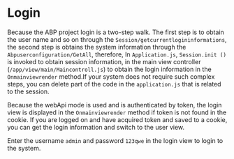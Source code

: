 # Login 

Because the ABP project login is a two-step walk. The first step is to obtain the user name and so on through the `Session/getcurrentlogininformations`, the second step is obtains the system information through the `Abpuserconfiguration/GetAll`, therefore, In `Application.js`, `Session.init ()` is invoked to obtain session information, in the main view controller (`/app/view/main/Maincontroll.js`) to obtain the login information in the `Onmainviewrender` method.If your system does not require such complex steps, you can delete part of the code in the `application.js` that is related to the session.

Because the webApi mode is used and is authenticated by token, the login view is displayed in the `Onmainviewrender` method if token is not found in the cookie. If you are logged on and have acquired token and saved to a cookie, you can get the login information and switch to the user view.

Enter the username `admin` and password `123qwe` in the login view to login to the system.
